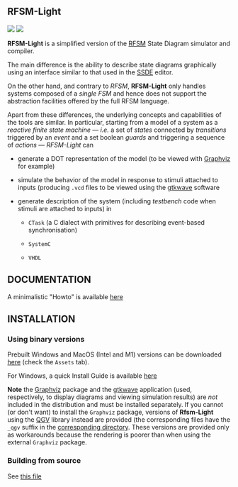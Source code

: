 ## RFSM-Light 

![](./doc/snapshot.png)
![](./doc/wave.png)

**RFSM-Light** is a simplified version of the [RFSM](https://github.com/jserot/rfsm) State Diagram
simulator and compiler. 

The main difference is the ability to describe state diagrams graphically using an
interface similar to that used in the [SSDE](https://github.com/jserot/ssde) editor.

On the other hand, and contrary to *RFSM*, **RFSM-Light** only handles systems composed of a *single
FSM* and hence does not support the abstraction facilities offered by the full RFSM language.
 
Apart from these differences, the underlying concepts and capabilities of the tools are similar.  In
particular, starting from a model of a system as a *reactive finite state machine* &mdash; *i.e.* a
set of *states* connected by *transitions* triggered by an *event* and a set boolean *guards* and
triggering a sequence of *actions* &mdash; *RFSM-Light* can

- generate a DOT representation of the model (to be viewed with [Graphviz](http://www.graphviz.org) for example)

- simulate the behavior of the model in response to stimuli attached to inputs (producing `.vcd`
files to be viewed using the [gtkwave](http://gtkwave.sourceforge.net) software

- generate description of the system (including *testbench* code when stimuli are attached to
  inputs) in

    - `CTask` (a C dialect with primitives for describing event-based synchronisation)

    - `SystemC`

    - `VHDL` 

## DOCUMENTATION

A minimalistic "Howto" is available
[here](https://github.com/jserot/rfsm-light/blob/master/doc/using.md)

## INSTALLATION

### Using binary versions

Prebuilt Windows and MacOS (Intel and M1) versions can be downloaded
[here](https://github.com/jserot/rfsm-light/releases) (check the `Assets` tab).

For Windows, a quick Install Guide is available
[here](https://github.com/jserot/rfsm-light/blob/master/dist/windows/windows-install-guide.pdf)

**Note** the [Graphviz](http://www.graphviz.org) package and the [gtkwave](http://gtkwave.sourceforge.net)
application (used, respectively, to display diagrams and viewing simulation results) are _not_
included in the distribution and must be installed separately. If you cannot (or don't want) to install
the `Graphviz` package, versions of **Rfsm-Light** using the [QGV](https://github.com/nbergont/qgv)
library instead are provided (the corresponding files have the `_qgv` suffix in the [corresponding
directory](https://github.com/jserot/rfsm-light/releases). These versions are provided only as
workarounds because the rendering is poorer than when using the external `Graphviz` package. 

### Building from source 

See [this file](https://github.com/jserot/rfsm-light/blob/master/BUILDING.md)
